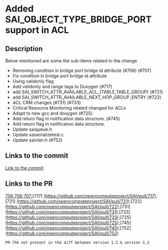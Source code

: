 # Added SAI_OBJECT_TYPE_BRIDGE_PORT support in ACL

## Description

Below mentioned are some the sub-items related to the change  
  
- Removing condition in bridge port bridge id attribute (#706) (#707)   
- Fix condition in bridge port bridge id attribute  
- Using validonly flag  
- Add validonly and range tags to Doxygen (#717)  
- add SAI_SWITCH_ATTR_AVAILABLE_ACL_{TABLE,TABLE_GROUP} (#721)  
- add SAI_SWITCH_ATTR_AVAILABLE_NEXT_HOP_GROUP_ENTRY (#722)  
- ACL CRM changes (#731) (#733)  
- Critical Resource Monitoring related changed for ACLs  
- Adapt to new gcc and doxygen (#725)  
- Add return flag in notification data structure. (#745)  
- Add return flag in notification data structure.  
- Update saiqueue.h  
- Update saiserializetest.c  
- Update saivlan.h (#752)    

## Links to the commit  

[Link to the commit](https://github.com/opencomputeproject/SAI/commit/e472cc22654c388e56d749464bde7462bc9d8bda)

## Links to the PR  

[756](https://github.com/opencomputeproject/SAI/pull/756);[706](https://github.com/opencomputeproject/SAI/pull/706);[707](https://github.com/opencomputeproject/SAI/pull/707);[717] (https://github.com/opencomputeproject/SAI/pull/717);[721] (https://github.com/opencomputeproject/SAI/pull/721);[722] (https://github.com/opencomputeproject/SAI/pull/722);[731] (https://github.com/opencomputeproject/SAI/pull/731);[733] (https://github.com/opencomputeproject/SAI/pull/733);[725] (https://github.com/opencomputeproject/SAI/pull/725);[745] (https://github.com/opencomputeproject/SAI/pull/745);[752] (https://github.com/opencomputeproject/SAI/pull/752)

`PR-756 not present in the diff between version 1.2 & version 1.3`

